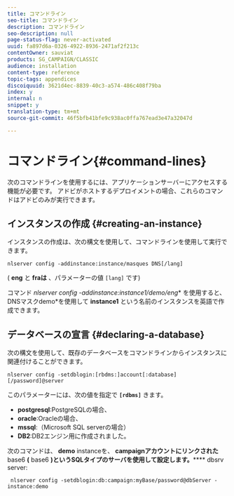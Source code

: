 ```yaml
---
title: コマンドライン
seo-title: コマンドライン
description: コマンドライン
seo-description: null
page-status-flag: never-activated
uuid: fa897d6a-0326-4922-8936-2471af2f213c
contentOwner: sauviat
products: SG_CAMPAIGN/CLASSIC
audience: installation
content-type: reference
topic-tags: appendices
discoiquuid: 3621d4ec-8839-40c3-a574-486c408f79ba
index: y
internal: n
snippet: y
translation-type: tm+mt
source-git-commit: 46f5bfb41bfe9c938ac0ffa767ead3e47a32047d

---
```



# コマンドライン{#command-lines}

次のコマンドラインを使用するには、アプリケーションサーバーにアクセスする機能が必要です。 アドビがホストするデプロイメントの場合、これらのコマンドはアドビのみが実行できます。

## インスタンスの作成 {#creating-an-instance}

インスタンスの作成は、次の構文を使用して、コマンドラインを使用して実行できます。

```
nlserver config -addinstance:instance/masques DNS[/lang]
```

( **eng** と **fraは** 、パラメーターの値 `[lang]` です)

コマンド **nlserver config -addinstance:instance1/demo*/eng** を使用すると、DNSマスクdemo*を使用して **instance1** という名前のインスタンスを英語で作成できます。

## データベースの宣言 {#declaring-a-database}

次の構文を使用して、既存のデータベースをコマンドラインからインスタンスに関連付けることができます。

```
nlserver config -setdblogin:[rbdms:]account[:database][/password]@server
```

このパラメーターには、次の値を指定で **`[rdbms]`** きます。

* **postgresql**:PostgreSQLの場合、
* **oracle**:Oracleの場合、
* **mssql**:（Microsoft SQL serverの場合）
* **DB2**:DB2エンジン用に作成されました。

次のコマンドは、 **demo** instanceを、 **campaignアカウントにリンクされた** base6 **(** base6 **)というSQLタイプのサーバを使用して設定します。****** dbsrv server:

```
 nlserver config -setdblogin:db:campaign:myBase/password@dbServer -instance:demo
```

